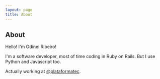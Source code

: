 ```yaml
---
layout: page
title: About
---
```

## About
Hello! I'm Odinei Ribeiro!

I'm a software developer, most of time coding in Ruby on Rails. But I use Python and Javascript too.

Actually working at [@plataformatec](http://plataformatec.com.br/).
